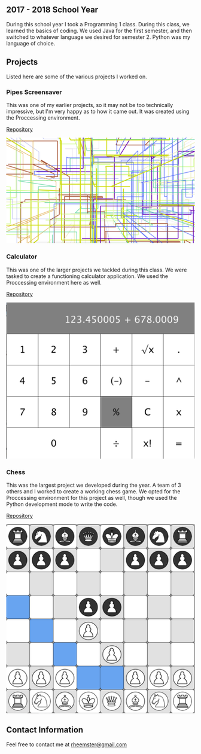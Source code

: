 ## 2017 - 2018 School Year

During this school year I took a Programming 1 class.  During this class, we learned the basics of coding.  We used Java for the first semester, and then switched to whatever language we desired for semester 2.  Python was my language of choice.

## Projects

Listed here are some of the various projects I worked on.

### Pipes Screensaver

This was one of my earlier projects, so it may not be too technically impressive, but I'm very happy as to how it came out.  It was created using the Proccessing environment.

[Repository](https://github.com/Rheemster/Screensaver)


![Screensaver](https://github.com/Rheemster/Programming1Portfolio/raw/master/ScreenSaver.png)



### Calculator

This was one of the larger projects we tackled during this class.  We were tasked to create a functioning calculator application.  We used the Proccessing environment here as well.

[Repository](https://github.com/Rheemster/Calculator)


![Calculator](https://github.com/Rheemster/Programming1Portfolio/raw/master/CalculatorScreenshot.png)



### Chess

This was the largest project we developed during the year.  A team of 3 others and I worked to create a working chess game.  We opted for the Proccessing environment for this project as well, though we used the Python development mode to write the code.

[Repository](https://github.com/The-tiny-asian/chess)


![Chess](https://github.com/Rheemster/Programming1Portfolio/raw/master/ChessRunning.png)



## Contact Information

Feel free to contact me at rheemster@gmail.com
